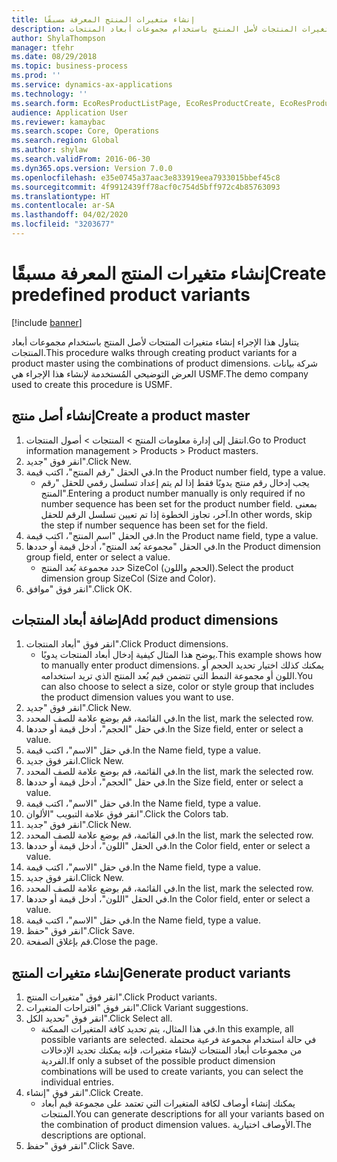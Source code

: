 ```yaml
---
title: إنشاء متغيرات المنتج المعرفة مسبقًا
description: يتناول هذا الإجراء إنشاء متغيرات المنتجات لأصل المنتج باستخدام مجموعات أبعاد المنتجات.
author: ShylaThompson
manager: tfehr
ms.date: 08/29/2018
ms.topic: business-process
ms.prod: ''
ms.service: dynamics-ax-applications
ms.technology: ''
ms.search.form: EcoResProductListPage, EcoResProductCreate, EcoResProductDetails, EcoResProductMasterDimension, EcoResProductVariants, EcoResProductVariantSuggestions
audience: Application User
ms.reviewer: kamaybac
ms.search.scope: Core, Operations
ms.search.region: Global
ms.author: shylaw
ms.search.validFrom: 2016-06-30
ms.dyn365.ops.version: Version 7.0.0
ms.openlocfilehash: e35e0745a37aac3e833919eea7933015bbef45c8
ms.sourcegitcommit: 4f9912439ff78acf0c754d5bff972c4b85763093
ms.translationtype: HT
ms.contentlocale: ar-SA
ms.lasthandoff: 04/02/2020
ms.locfileid: "3203677"
---
```

# <a name="create-predefined-product-variants"></a><span data-ttu-id="6f2fc-103">إنشاء متغيرات المنتج المعرفة مسبقًا</span><span class="sxs-lookup"><span data-stu-id="6f2fc-103">Create predefined product variants</span></span>

[!include [banner](../../includes/banner.md)]

<span data-ttu-id="6f2fc-104">يتناول هذا الإجراء إنشاء متغيرات المنتجات لأصل المنتج باستخدام مجموعات أبعاد المنتجات.</span><span class="sxs-lookup"><span data-stu-id="6f2fc-104">This procedure walks through creating product variants for a product master using the combinations of product dimensions.</span></span> <span data-ttu-id="6f2fc-105">شركة بيانات العرض التوضيحي المُستخدمة لإنشاء هذا الإجراء هي USMF.</span><span class="sxs-lookup"><span data-stu-id="6f2fc-105">The demo company used to create this procedure is USMF.</span></span>


## <a name="create-a-product-master"></a><span data-ttu-id="6f2fc-106">إنشاء أصل منتج</span><span class="sxs-lookup"><span data-stu-id="6f2fc-106">Create a product master</span></span>
1. <span data-ttu-id="6f2fc-107">‏‫انتقل إلى إدارة معلومات المنتج‬ > المنتجات > أصول المنتجات‬‬.</span><span class="sxs-lookup"><span data-stu-id="6f2fc-107">Go to Product information management > Products > Product masters.</span></span>
2. <span data-ttu-id="6f2fc-108">انقر فوق "جديد".</span><span class="sxs-lookup"><span data-stu-id="6f2fc-108">Click New.</span></span>
3. <span data-ttu-id="6f2fc-109">في الحقل "رقم المنتج"، اكتب قيمة.</span><span class="sxs-lookup"><span data-stu-id="6f2fc-109">In the Product number field, type a value.</span></span>
    * <span data-ttu-id="6f2fc-110">يجب إدخال رقم منتج يدويًا فقط إذا لم يتم إعداد تسلسل رقمي للحقل "رقم المنتج".</span><span class="sxs-lookup"><span data-stu-id="6f2fc-110">Entering a product number manually is only required if no number sequence has been set for the product number field.</span></span> <span data-ttu-id="6f2fc-111">بمعنى آخر، تجاوز الخطوة إذا تم تعيين تسلسل الرقم للحقل.</span><span class="sxs-lookup"><span data-stu-id="6f2fc-111">In other words, skip the step if number sequence has been set for the field.</span></span>  
4. <span data-ttu-id="6f2fc-112">في الحقل "اسم المنتج"، اكتب قيمة.</span><span class="sxs-lookup"><span data-stu-id="6f2fc-112">In the Product name field, type a value.</span></span>
5. <span data-ttu-id="6f2fc-113">في الحقل "مجموعة بُعد المنتج"، أدخل قيمة أو حددها.</span><span class="sxs-lookup"><span data-stu-id="6f2fc-113">In the Product dimension group field, enter or select a value.</span></span>
    * <span data-ttu-id="6f2fc-114">حدد مجموعة بُعد المنتج SizeCol (الحجم واللون).</span><span class="sxs-lookup"><span data-stu-id="6f2fc-114">Select the product dimension group SizeCol (Size and Color).</span></span>  
6. <span data-ttu-id="6f2fc-115">انقر فوق "موافق".</span><span class="sxs-lookup"><span data-stu-id="6f2fc-115">Click OK.</span></span>

## <a name="add-product-dimensions"></a><span data-ttu-id="6f2fc-116">إضافة أبعاد المنتجات</span><span class="sxs-lookup"><span data-stu-id="6f2fc-116">Add product dimensions</span></span>
1. <span data-ttu-id="6f2fc-117">انقر فوق "أبعاد المنتجات".</span><span class="sxs-lookup"><span data-stu-id="6f2fc-117">Click Product dimensions.</span></span>
    * <span data-ttu-id="6f2fc-118">يوضح هذا المثال كيفية إدخال أبعاد المنتجات يدويًا.</span><span class="sxs-lookup"><span data-stu-id="6f2fc-118">This example shows how to manually enter product dimensions.</span></span> <span data-ttu-id="6f2fc-119">يمكنك كذلك اختيار تحديد الحجم أو اللون أو مجموعة النمط التي تتضمن قيم بُعد المنتج الذي تريد استخدامه.</span><span class="sxs-lookup"><span data-stu-id="6f2fc-119">You can also choose to select a size, color or style group that includes the product dimension values you want to use.</span></span>  
2. <span data-ttu-id="6f2fc-120">انقر فوق "جديد".</span><span class="sxs-lookup"><span data-stu-id="6f2fc-120">Click New.</span></span>
3. <span data-ttu-id="6f2fc-121">في القائمة، قم بوضع علامة للصف المحدد.</span><span class="sxs-lookup"><span data-stu-id="6f2fc-121">In the list, mark the selected row.</span></span>
4. <span data-ttu-id="6f2fc-122">في حقل "الحجم"، أدخل قيمة أو حددها.</span><span class="sxs-lookup"><span data-stu-id="6f2fc-122">In the Size field, enter or select a value.</span></span>
5. <span data-ttu-id="6f2fc-123">في حقل "الاسم"، اكتب قيمة.</span><span class="sxs-lookup"><span data-stu-id="6f2fc-123">In the Name field, type a value.</span></span>
6. <span data-ttu-id="6f2fc-124">انقر فوق جديد.</span><span class="sxs-lookup"><span data-stu-id="6f2fc-124">Click New.</span></span>
7. <span data-ttu-id="6f2fc-125">في القائمة، قم بوضع علامة للصف المحدد.</span><span class="sxs-lookup"><span data-stu-id="6f2fc-125">In the list, mark the selected row.</span></span>
8. <span data-ttu-id="6f2fc-126">في حقل "الحجم"، أدخل قيمة أو حددها.</span><span class="sxs-lookup"><span data-stu-id="6f2fc-126">In the Size field, enter or select a value.</span></span>
9. <span data-ttu-id="6f2fc-127">في حقل "الاسم"، اكتب قيمة.</span><span class="sxs-lookup"><span data-stu-id="6f2fc-127">In the Name field, type a value.</span></span>
10. <span data-ttu-id="6f2fc-128">انقر فوق علامة التبويب "الألوان".</span><span class="sxs-lookup"><span data-stu-id="6f2fc-128">Click the Colors tab.</span></span>
11. <span data-ttu-id="6f2fc-129">انقر فوق "جديد".</span><span class="sxs-lookup"><span data-stu-id="6f2fc-129">Click New.</span></span>
12. <span data-ttu-id="6f2fc-130">في القائمة، قم بوضع علامة للصف المحدد.</span><span class="sxs-lookup"><span data-stu-id="6f2fc-130">In the list, mark the selected row.</span></span>
13. <span data-ttu-id="6f2fc-131">في الحقل "اللون"، أدخل قيمة أو حددها.</span><span class="sxs-lookup"><span data-stu-id="6f2fc-131">In the Color field, enter or select a value.</span></span>
14. <span data-ttu-id="6f2fc-132">في حقل "الاسم"، اكتب قيمة.</span><span class="sxs-lookup"><span data-stu-id="6f2fc-132">In the Name field, type a value.</span></span>
15. <span data-ttu-id="6f2fc-133">انقر فوق جديد.</span><span class="sxs-lookup"><span data-stu-id="6f2fc-133">Click New.</span></span>
16. <span data-ttu-id="6f2fc-134">في القائمة، قم بوضع علامة للصف المحدد.</span><span class="sxs-lookup"><span data-stu-id="6f2fc-134">In the list, mark the selected row.</span></span>
17. <span data-ttu-id="6f2fc-135">في الحقل "اللون"، أدخل قيمة أو حددها.</span><span class="sxs-lookup"><span data-stu-id="6f2fc-135">In the Color field, enter or select a value.</span></span>
18. <span data-ttu-id="6f2fc-136">في حقل "الاسم"، اكتب قيمة.</span><span class="sxs-lookup"><span data-stu-id="6f2fc-136">In the Name field, type a value.</span></span>
19. <span data-ttu-id="6f2fc-137">انقر فوق "حفظ".</span><span class="sxs-lookup"><span data-stu-id="6f2fc-137">Click Save.</span></span>
20. <span data-ttu-id="6f2fc-138">قم بإغلاق الصفحة.</span><span class="sxs-lookup"><span data-stu-id="6f2fc-138">Close the page.</span></span>

## <a name="generate-product-variants"></a><span data-ttu-id="6f2fc-139">إنشاء متغيرات المنتج</span><span class="sxs-lookup"><span data-stu-id="6f2fc-139">Generate product variants</span></span>
1. <span data-ttu-id="6f2fc-140">انقر فوق "متغيرات المنتج".</span><span class="sxs-lookup"><span data-stu-id="6f2fc-140">Click Product variants.</span></span>
2. <span data-ttu-id="6f2fc-141">انقر فوق "اقتراحات المتغيرات".</span><span class="sxs-lookup"><span data-stu-id="6f2fc-141">Click Variant suggestions.</span></span>
3. <span data-ttu-id="6f2fc-142">انقر فوق "تحديد الكل".</span><span class="sxs-lookup"><span data-stu-id="6f2fc-142">Click Select all.</span></span>
    * <span data-ttu-id="6f2fc-143">في هذا المثال، يتم تحديد كافة المتغيرات الممكنة.</span><span class="sxs-lookup"><span data-stu-id="6f2fc-143">In this example, all possible variants are selected.</span></span> <span data-ttu-id="6f2fc-144">في حالة استخدام مجموعة فرعية محتملة من مجموعات أبعاد المنتجات لإنشاء متغيرات، فإنه يمكنك تحديد الإدخالات الفردية.</span><span class="sxs-lookup"><span data-stu-id="6f2fc-144">If only a subset of the possible product dimension combinations will be used to create variants, you can select the individual entries.</span></span>  
4. <span data-ttu-id="6f2fc-145">انقر فوق "إنشاء".</span><span class="sxs-lookup"><span data-stu-id="6f2fc-145">Click Create.</span></span>
    * <span data-ttu-id="6f2fc-146">يمكنك إنشاء أوصاف لكافة المتغيرات التي تعتمد على مجموعة قيم أبعاد المنتجات.</span><span class="sxs-lookup"><span data-stu-id="6f2fc-146">You can generate descriptions for all your variants based on the combination of product dimension values.</span></span> <span data-ttu-id="6f2fc-147">الأوصاف اختيارية.</span><span class="sxs-lookup"><span data-stu-id="6f2fc-147">The descriptions are optional.</span></span>  
5. <span data-ttu-id="6f2fc-148">انقر فوق "حفظ".</span><span class="sxs-lookup"><span data-stu-id="6f2fc-148">Click Save.</span></span>

